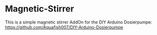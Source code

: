 # Magnetic-Stirrer
This is a simple magnetic stirrer AddOn for the DIY Arduino Dosierpumpe:
https://github.com/Aquafish007/DIY-Arduino-Dosierpumpe
